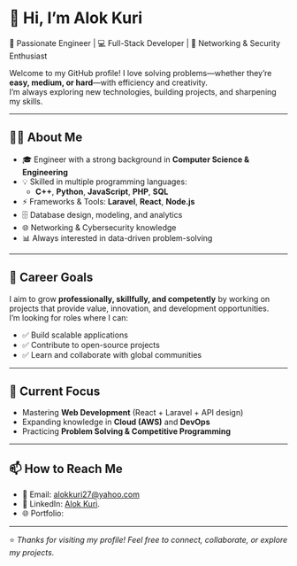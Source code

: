 <!--

## Hi there 👋


**IconicAlok/IconicAlok** is a ✨ _special_ ✨ repository because its `README.md` (this file) appears on your GitHub profile.

Here are some ideas to get you started:

- 🔭 I’m currently working on Software Developer.
- 🌱 I’m currently learning Web Application Developement.
- 👯 I’m looking to collaborate on Team/Project member manager who can teach me best things and give me a good mentorship so that i can give my best output.
- 🤔 I’m looking for help with Better opportunities for a better placement.
- 💬 Ask me about PHP, Node.js, HTML, CSS, Python and Computer Basics.
- 📫 How to reach me: Contact : 01607136110
                      Email : alokkuri27@yahoo.com
                      Address : Dhaka, Bangladesh.
- 😄 Pronouns: Alok 
- ⚡ Fun fact: Learning, Growing, Staying positive.

-->

# 👋 Hi, I’m Alok Kuri  

🚀 Passionate Engineer | 💻 Full-Stack Developer | 🔐 Networking & Security Enthusiast  

Welcome to my GitHub profile! I love solving problems—whether they’re **easy, medium, or hard**—with efficiency and creativity.  
I’m always exploring new technologies, building projects, and sharpening my skills.  

---

## 🧑‍💻 About Me  
- 🎓 Engineer with a strong background in **Computer Science & Engineering**  
- 💡 Skilled in multiple programming languages:  
  - **C++**, **Python**, **JavaScript**, **PHP**, **SQL**  
- ⚡ Frameworks & Tools: **Laravel**, **React**, **Node.js**  
- 🗄️ Database design, modeling, and analytics  
- 🌐 Networking & Cybersecurity knowledge  
- 📊 Always interested in data-driven problem-solving  

---

## 🎯 Career Goals  
I aim to grow **professionally, skillfully, and competently** by working on projects that provide value, innovation, and development opportunities.  
I’m looking for roles where I can:  
- ✅ Build scalable applications  
- ✅ Contribute to open-source projects  
- ✅ Learn and collaborate with global communities  

---

## 📌 Current Focus  
- Mastering **Web Development** (React + Laravel + API design)  
- Expanding knowledge in **Cloud (AWS)** and **DevOps**  
- Practicing **Problem Solving & Competitive Programming**  

---

## 📫 How to Reach Me  
- 📧 Email: alokkuri27@yahoo.com
- 💼 LinkedIn: [Alok Kuri](https://www.linkedin.com/in/alok-kuri/). 
- 🌐 Portfolio: 

---

⭐️ *Thanks for visiting my profile! Feel free to connect, collaborate, or explore my projects.*  
